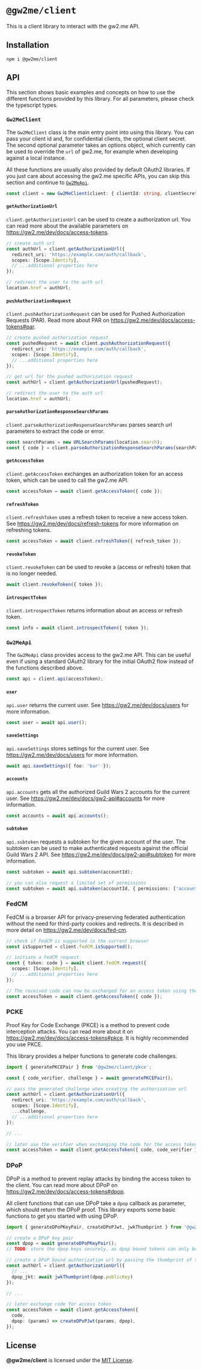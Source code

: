 # `@gw2me/client`

This is a client library to interact with the gw2.me API.

## Installation

```
npm i @gw2me/client
```

## API

This section shows basic examples and concepts on how to use the different functions provided by this library. For all parameters, please check the typescript types.

### `Gw2MeClient`

The `Gw2MeClient` class is the main entry point into using this library. You can pass your client id and, for confidential clients, the optional client secret. The second optional parameter takes an options object, which currently can be used to override the `url` of gw2.me, for example when developing against a local instance.

All these functions are usually also provided by default OAuth2 libraries. If you just care about accessing the gw2.me specific APIs, you can skip this section and continue to [`Gw2MeApi`](#gw2meapi).


```ts
const client = new Gw2MeClient(client: { clientId: string, clientSecret?: string }, options?: Partial<{ url: string }>)
```

#### `getAuthorizationUrl`

`client.getAuthorizationUrl` can be used to create a authorization url. You can read more about the available parameters on https://gw2.me/dev/docs/access-tokens.

```ts
// create auth url
const authUrl = client.getAuthorizationUrl({
  redirect_uri: 'https://example.com/auth/callback',
  scopes: [Scope.Identify],
  // ...additional properties here
});

// redirect the user to the auth url
location.href = authUrl;
```

#### `pushAuthorizationRequest`

`client.pushAuthorizationRequest` can be used for Pushed Authorization Requests (PAR). Read more about PAR on https://gw2.me/dev/docs/access-tokens#par.

```ts
// create pushed authorization request
const pushedRequest = await client.pushAuthorizationRequest({
  redirect_uri: 'https://example.com/auth/callback',
  scopes: [Scope.Identify],
  // ...additional properties here
});

// get url for the pushed authorization request
const authUrl = client.getAuthorizationUrl(pushedRequest);

// redirect the user to the auth url
location.href = authUrl;
```

#### `parseAuthorizationResponseSearchParams`

`client.parseAuthorizationResponseSearchParams` parses search url parameters to extract the code or error.

```ts
const searchParams = new URLSearchParams(location.search);
const { code } = client.parseAuthorizationResponseSearchParams(searchParams);
```


#### `getAccessToken`

`client.getAccessToken` exchanges an authorization token for an access token, which can be used to call the gw2.me API.

```ts
const accessToken = await client.getAccessToken({ code });
```

#### `refreshToken`

`client.refreshToken` uses a refresh token to receive a new access token. See https://gw2.me/dev/docs/refresh-tokens for more information on refreshing tokens.

```ts
const accessToken = await client.refreshToken({ refresh_token });
```

#### `revokeToken`

`client.revokeToken` can be used to revoke a (access or refresh) token that is no longer needed.

```ts
await client.revokeToken({ token });
```

#### `introspectToken`

`client.introspectToken` returns information about an access or refresh token.

```ts
const info = await client.introspectToken({ token });
```

### `Gw2MeApi`

The `Gw2MeApi` class provides access to the gw2.me API. This can be useful even if using a standard OAuth2 library for the initial OAuth2 flow instead of the functions described above.

```ts
const api = client.api(accessToken);
```

#### `user`

`api.user` returns the current user. See https://gw2.me/dev/docs/users for more information.

```ts
const user = await api.user();
```

#### `saveSettings`

`api.saveSettings` stores settings for the current user. See https://gw2.me/dev/docs/users for more information.

```ts
await api.saveSettings({ foo: 'bar' });
```

#### `accounts`

`api.accounts` gets all the authorized Guild Wars 2 accounts for the current user. See https://gw2.me/dev/docs/gw2-api#accounts for more information.

```ts
const accounts = await api.accounts();
```

#### `subtoken`

`api.subtoken` requests a subtoken for the given account of the user. The subtoken can be used to make authenticated requests against the official Guild Wars 2 API. See https://gw2.me/dev/docs/gw2-api#subtoken for more information.

```ts
const subtoken = await api.subtoken(accountId);

// you can also request a limited set of permissions
const subtoken = await api.subtoken(accountId, { permissions: ['account'] });
```

### FedCM

FedCM is a browser API for privacy-preserving federated authentication without the need for third-party cookies and redirects. It is described in more detail on https://gw2.me/dev/docs/fed-cm.

```ts
// check if FedCM is supported in the current browser
const isSupported = client.fedCM.isSupported();

// initiate a FedCM request
const { token: code } = await client.fedCM.request({
  scopes: [Scope.Identify],
  // ...additional properties here
});

// The received code can now be exchanged for an access token using the regular client functions
const accessToken = await client.getAccessToken({ code });
```

### PCKE

Proof Key for Code Exchange (PKCE) is a method to prevent code interception attacks. You can read more about it on https://gw2.me/dev/docs/access-tokens#pkce. It is highly recommended you use PKCE.

This library provides a helper functions to generate code challenges.

```ts
import { generatePKCEPair } from '@gw2me/client/pkce';

const { code_verifier, challenge } = await generatePKCEPair();

// pass the generated challenge when creating the authorization url
const authUrl = client.getAuthorizationUrl({
  redirect_uri: 'https://example.com/auth/callback',
  scopes: [Scope.Identify],
  ...challenge,
  // ...additional properties here
});  

// ...

// later use the verifier when exchanging the code for the access token
const accessToken = await client.getAccessToken({ code, code_verifier });
```

### DPoP

DPoP is a method to prevent replay attacks by binding the access token to the client. You can read more about DPoP on https://gw2.me/dev/docs/access-tokens#dpop.

All client functions that can use DPoP take a `dpop` callback as parameter, which should return the DPoP proof. This library exports some basic functions to get you started with using DPoP.

```ts
import { generateDPoPKeyPair, createDPoPJwt, jwkThumbprint } from '@gw2me/client/dpop';

// create a DPoP key pair
const dpop = await generateDPoPKeyPair();
// TODO: store the dpop keys securely, as dpop bound tokens can only be used in combination with these keys

// create a DPoP bound authorization url by passing the thumbprint of the public key
const authUrl = client.getAuthorizationUrl({
  // ...
  dpop_jkt: await jwkThumbprint(dpop.publicKey)
});

// ...

// later exchange code for access token
const accessToken = await client.getAccessToken({
  code,
  dpop: (params) => createDPoPJwt(params, dpop),
});
```

## License

**@gw2me/client** is licensed under the [MIT License](./LICENSE).
